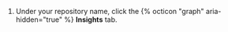 1. Under your repository name, click the {% octicon "graph" aria-hidden="true" %} **Insights** tab.
